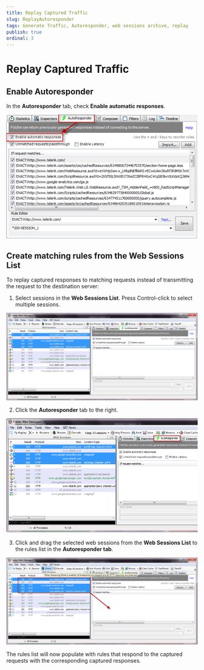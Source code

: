 ```yaml
---
title: Replay Captured Traffic
slug: ReplayAutoresponder
tags: Generate Traffic, Autoresponder, web sessions archive, replay
publish: true
ordinal: 3
---
```


Replay Captured Traffic
==================================

Enable Autoresponder
--------------------

In the **Autoresponder** tab, check **Enable automatic responses**.

 ![Enable Automatic Responses][1]


Create matching rules from the Web Sessions List
------------------------------------------------

To replay captured responses to matching requests instead of transmitting the request to the destination server:

1. Select sessions in the **Web Sessions List**. Press Control-click to select multiple sessions.

 ![Web Sessions List][2]

2. Click the **Autoresponder** tab to the right.

 ![Autoresponder Tab][3]

3. Click and drag the selected web sessions from the **Web Sessions List** to the rules list in the **Autoresponder tab**.

 ![Drag Web Sessions][4]

The rules list will now populate with rules that respond to the captured requests with the corresponding captured responses.



[1]: ../../images/ReplayAutoresponder/EnableAutomaticResponses.png
[2]: ../../images/ReplayAutoresponder/WebSessionsList.png
[3]: ../../images/ReplayAutoresponder/AutoresponderTab.png
[4]: ../../images/ReplayAutoresponder/DragWebSessions.png
